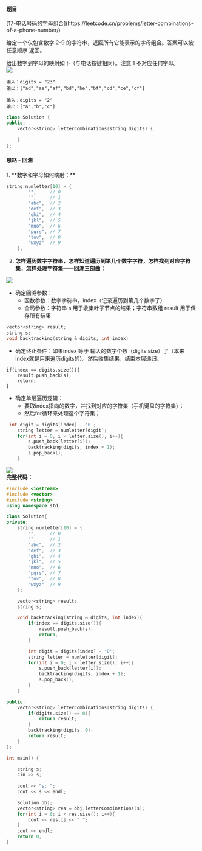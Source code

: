<h4 id="lEyov">题目</h4>
[17-电话号码的字母组合](https://leetcode.cn/problems/letter-combinations-of-a-phone-number/)

给定一个仅包含数字 2-9 的字符串，返回所有它能表示的字母组合。答案可以按 任意顺序 返回。

给出数字到字母的映射如下（与电话按键相同）。注意 1 不对应任何字母。  
![](http://cdn.notes.kamacoder.com/abd1188b-6690-45b5-86c5-55e133675316.png)

```plain
输入：digits = "23"
输出：["ad","ae","af","bd","be","bf","cd","ce","cf"]
```

```plain
输入：digits = "2"
输出：["a","b","c"]
```

```cpp
class Solution {
public:
    vector<string> letterCombinations(string digits) {
        
    }
};
```

<h4 id="eEgn1">思路 - 回溯</h4>
1. **数字和字母如何映射：**

```cpp
string numletter[10] = {
        "",     // 0
        "",     // 1
        "abc",  // 2
        "def",  // 3
        "ghi",  // 4
        "jkl",  // 5
        "mno",  // 6
        "pqrs", // 7
        "tuv",  // 8
        "wxyz"  // 9
    };
```

2. **怎样遍历数字字符串，怎样知道遍历到第几个数字字符，怎样找到对应字符集，怎样处理字符集**——**回溯三部曲：**

![](https://cdn.nlark.com/yuque/0/2025/png/29336392/1750734493220-a0453845-7c4a-4025-aa53-2bfdc5534369.png)

+ 确定回溯参数：
    - 函数参数：数字字符串，index（记录遍历到第几个数字了）
    - 全局参数：字符串 s 用于收集叶子节点的结果；字符串数组 result 用于保存所有结果

```cpp
vector<string> result;
string s;
void backtracking(string & digits, int index)
```

+ 确定终止条件：如果index 等于 输入的数字个数（digits.size）了（本来index就是用来遍历digits的）。然后收集结果，结束本层递归。

```plain
if(index == digits.size()){
    result.push_back(s);
    return;
}
```

+ 确定单层遍历逻辑：
    - 要取index指向的数字，并找到对应的字符集（手机键盘的字符集）；
    - 然后for循环来处理这个字符集；

```cpp
 int digit = digits[index] - '0';
    string letter = numletter[digit];
    for(int i = 0; i < letter.size(); i++){
        s.push_back(letter[i]);
        backtracking(digits, index + 1);
        s.pop_back();
    }
```



![](http://cdn.notes.kamacoder.com/4af5d3da-908a-4eff-83e3-95c252a3d434.png)  
**完整代码：**

```cpp
#include <iostream>
#include <vector>
#include <string>
using namespace std;

class Solution{
private:
    string numletter[10] = {
        "",     // 0
        "",     // 1
        "abc",  // 2
        "def",  // 3
        "ghi",  // 4
        "jkl",  // 5
        "mno",  // 6
        "pqrs", // 7
        "tuv",  // 8
        "wxyz"  // 9
    };

    vector<string> result;
    string s;

    void backtracking(string & digits, int index){
        if(index == digits.size()){
            result.push_back(s);
            return;
        }

        int digit = digits[index] - '0';
        string letter = numletter[digit];
        for(int i = 0; i < letter.size(); i++){
            s.push_back(letter[i]);
            backtracking(digits, index + 1);
            s.pop_back();
        }
    }

public:
    vector<string> letterCombinations(string digits) {
        if(digits.size() == 0){
            return result;
        }
        backtracking(digits, 0);
        return result;
    }
};

int main() {

    string s;
    cin >> s;
    
    cout << "s: ";
    cout << s << endl;

    Solution obj;
    vector<string> res = obj.letterCombinations(s);
    for(int i = 0; i < res.size(); i++){
        cout << res[i] << " ";
    }
    cout << endl;
    return 0;
}
```

